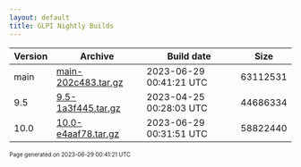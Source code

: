 ```yaml
---
layout: default
title: GLPI Nightly Builds
---
```


Version|Archive|Build date|Size
---|---|---|---
main|[main-202c483.tar.gz](main-202c483.tar.gz)|2023-06-29 00:41:21 UTC|63112531
9.5|[9.5-1a3f445.tar.gz](9.5-1a3f445.tar.gz)|2023-04-25 00:28:03 UTC|44686334
10.0|[10.0-e4aaf78.tar.gz](10.0-e4aaf78.tar.gz)|2023-06-29 00:31:51 UTC|58822440

<font size="1">Page generated on 2023-06-29 00:41:21 UTC</font>
